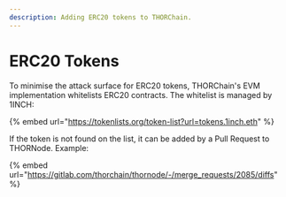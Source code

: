 ```yaml
---
description: Adding ERC20 tokens to THORChain.
---
```


# ERC20 Tokens

To minimise the attack surface for ERC20 tokens, THORChain's EVM implementation whitelists ERC20 contracts. The whitelist is managed by 1INCH:

{% embed url="https://tokenlists.org/token-list?url=tokens.1inch.eth" %}

If the token is not found on the list, it can be added by a Pull Request to THORNode. Example:

{% embed url="https://gitlab.com/thorchain/thornode/-/merge_requests/2085/diffs" %}
